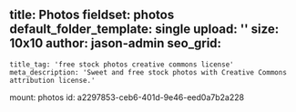 title: Photos
fieldset: photos
default_folder_template: single
upload: ''
size: 10x10
author: jason-admin
seo_grid:
  -
    title_tag: 'free stock photos creative commons license'
    meta_description: 'Sweet and free stock photos with Creative Commons attribution license.'
mount: photos
id: a2297853-ceb6-401d-9e46-eed0a7b2a228
